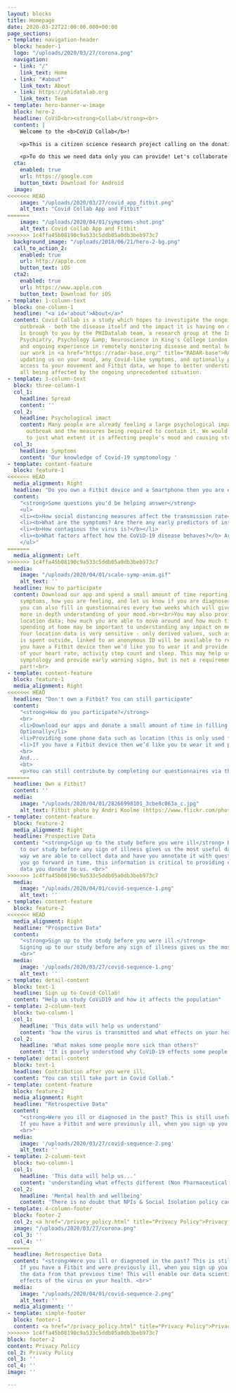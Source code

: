 ```yaml
---
layout: blocks
title: Homepage
date: 2020-03-22T22:00:00.000+00:00
page_sections:
- template: navigation-header
  block: header-1
  logo: "/uploads/2020/03/27/corona.png"
  navigation:
  - link: "/"
    link_text: Home
  - link: "#about"
    link_text: About
  - link: https://phidatalab.org
    link_text: Team
- template: hero-banner-w-image
  block: hero-2
  headline: CoViD<br><strong>Collab</strong><br>
  content: |
    Welcome to the <b>CoViD Collab</b>!

    <p>This is a citizen science research project calling on the donation of data from you to help in the fight against CoViD-19 and learn more about how the outbreak affects people's mental health.</p>

    <p>To do this we need data only you can provide! Let's collaborate to beat the Coronavirus!</p>
  cta:
    enabled: true
    url: https://google.com
    button_text: Download for Android
  image:
<<<<<<< HEAD
    image: "/uploads/2020/03/27/covid_app_fitbit.png"
    alt_text: "Covid Collab App and Fitbit"
=======
    image: "/uploads/2020/04/01/symptoms-shot.png"
    alt_text: Covid Collab App and Fitbit
>>>>>>> 1c4ffa45b08190c9a533c5ddb05a0db3beb973c7
  background_image: "/uploads/2018/06/21/hero-2-bg.png"
  call_to_action_2:
    enabled: true
    url: http://apple.com
    button_text: iOS
  cta2:
    enabled: true
    url: https://www.apple.com
    button_text: Download for iOS
- template: 1-column-text
  block: one-column-1
  headline: "<a id='about'>About</a>"
  content: Covid Collab is a study which hopes to investigate the ongoing coronavirus
    outbreak - both the disease itself and the impact it is having on our lives. It
    is brough to you by the PHIDatalab team, a research group at the Institute of
    Psychiatry, Psychology &amp; Neuroscience in King's College London. We have previous
    and ongoing experience in remotely monitoring disease and mental health through
    our work in <a href="https://radar-base.org/" title="RADAR-base">RADAR-base</a>.<br><br>By
    updating us on your mood, any Covid-like symptoms, and optionally providing us
    access to your movement and Fitbit data, we hope to better understand how we are
    all being affected by the ongoing unprecedented situation.
- template: 3-column-text
  block: three-column-1
  col_1:
    headline: Spread
    content: ''
  col_2:
    headline: Psychological imact
    content: Many people are already feeling a large psychological impact from the
      outbreak and the measures being required to contain it. We would like to understand
      to just what extent it is affecting people's mood and causing stress.
  col_3:
    headline: Symptoms
    content: 'Our knowledge of Covid-19 symptomology '
- template: content-feature
  block: feature-1
<<<<<<< HEAD
  media_alignment: Right
  headline: "Do you own a Fitbit device and a Smartphone then you are eligible to participate!"
  content:
    "<strong>Some questions you'd be helping answer</strong>
    <ul>
    <li><b>How social distancing measures affect the transmission rate</b> (inside families and the general population) of the virus in normal the population?</li>
    <li><b>What are the symptoms? Are there any early predictors of infection</b> (e.g. heart rate, activity, respiration, sleep, loss of sense of smell)? And how reliable are these?</li>
    <li><b>How contagious the virus is?</b></li>
    <li><b>What factors affect how the CoViD-19 disease behaves?</b> Are there any behavioural (e.g. fatigue) or physiological factors that determine progression or mild/moderate/severe outcomes?</li>
    </ul>"
=======
  media_alignment: Left
>>>>>>> 1c4ffa45b08190c9a533c5ddb05a0db3beb973c7
  media:
    image: "/uploads/2020/04/01/scale-symp-anim.gif"
    alt_text: ''
  headline: How to participate
  content: Download our app and spend a small amount of time reporting your current
    symptoms, how you are feeling, and let us know if you are diagnosed.<br><br>Optionally,
    you can also fill in questionnaires every two weeks which will give us a much
    more in-depth understanding of your mood.<br><br>You may also provide us with
    location data; how much you are able to move around and how much time you are
    spending at home may be important to understanding any impact on mental health.
    Your location data is very sensitive - only derived values, such as how much time
    is spent outside, linked to an anonymous ID will be available to researchers.<br><br>If
    you have a Fitbit device then we’d like you to wear it and provide us with a feed
    of your heart rate, activity step count and sleep. This may help us understand
    symptology and provide early warning signs, but is not a requirement for taking
    part!<br>
- template: content-feature
  block: feature-1
  media_alignment: Right
<<<<<<< HEAD
  headline: "Don't own a Fitbit? You can still participate"
  content:
    "<strong>How do you participate?</strong>
    <br>
    <li>Download our apps and donate a small amount of time in filling questionnaires
    Optionally</li>
    <li>Providing some phone data such as location (this is only used for our scientific work see our privacy policy and data use?</li>
    <li>If you have a Fitbit device then we’d like you to wear it and provide us with a feed of your heart rate, activity step count and sleep.</li>
    <br>
    And...
    <bt>
    <p>You can still contribute by completing our questionnaires via the App or help us share this online (twitter: @covid_collab, #covid_collab). It is essential we are able to collect this data as early as possible before large numbers of people people get infected by the virus.</pr>"
=======
  headline: Own a Fitbit?
  content: ''
  media:
    image: "/uploads/2020/04/01/28266998101_3cbe8c063a_c.jpg"
    alt_text: Fitbit photo by Andri Koolme (https://www.flickr.com/photos/andrikoolme/)
- template: content-feature
  block: feature-2
  media_alignment: Right
  headline: Prospective Data
  content: "<strong>Sign up to the study before you were ill</strong> By signing up
    to our study before any sign of illness gives us the most useful data. In this
    way we are able to collect data and have you annotate it with questionnaires as
    you go forward in time, this information is critical to providing context to the
    data you donate to us. <br>"
>>>>>>> 1c4ffa45b08190c9a533c5ddb05a0db3beb973c7
  media:
    image: "/uploads/2020/04/01/covid-sequence-1.png"
    alt_text: ''
- template: content-feature
  block: feature-2
<<<<<<< HEAD
  media_alignment: Right
  headline: "Prospective Data"
  content:
    "<strong>Sign up to the study before you were ill.</strong>
    Signing up to our study before any sign of illness gives us the most useful data. In this way we are able to collect data and have you annotate it with questionnaires at baseline, during illness and during convalescence. This detailed contextual information provides us with a critical window into CoViD19 that we simply cannot collect any other way.
    <br>"
  media:
    image: '/uploads/2020/03/27/covid-sequence-1.png'
    alt_text: ''
- template: detail-content
  block: text-1
  headline: Sign up to Covid Collab!
  content: "Help us study CoViD19 and how it affects the population"
- template: 2-column-text
  block: two-column-1
  col_1:
    headline: 'This data will help us understand'
    content: 'how the virus is transmitted and what effects on your health this might include? By having data from your Fitbit we are interested to understand if there are early signals (e.g. such as Heart Rate) which may provide early signs of infection'
  col_2:
    headline: 'What makes some people more sick than others?'
    content: 'It is poorly understood why CoViD-19 effects some people more severely. We hope this data will help us better understand duration of infection, severity and what factors influence this.'
- template: detail-content
  block: text-1
  headline: Contribution after you were ill.
  content: "You can still take part in Covid Collab."
- template: content-feature
  block: feature-2
  media_alignment: Right￼
  headline: "Retrospective Data"
  content:
    "<strong>Were you ill or diagnosed in the past? This is still useful!</strong>
    If you have a Fitbit and were previously ill, when you sign up you can still donate the data from that previous time! This will enable our data scientists to study effects of the virus on your health.
    <br>"
  media:
    image: '/uploads/2020/03/27/covid-sequence-2.png'
    alt_text: ''
- template: 2-column-text
  block: two-column-1
  col_1:
    headline: 'This data will help us...'
    content: 'understanding what effects different (Non Pharmaceutical Interventions (NPIs) e.g. Social Distancing) have on the spread of the virus'
  col_2:
    headline: 'Mental health and wellbeing'
    content: 'There is no doubt that NPIs & Social Isolation policy cause significant stress. We want to be better understand this and how they could be better implemented'
- template: 4-column-footer
  block: footer-2
  col_2: <a href="/privacy_policy.html" title="Privacy Policy">Privacy Policy</a>
  image: "/uploads/2020/03/27/corona.png"
  col_3: ''
  col_4: ''
=======
  headline: Retrospective Data
  content: "<strong>Were you ill or diagnosed in the past? This is still useful!</strong>
    If you have a Fitbit and were previously ill, when you sign up you can still donate
    the data from that previous time! This will enable our data scientists to study
    effects of the virus on your health. <br>"
  media:
    image: "/uploads/2020/04/01/covid-sequence-2.png"
    alt_text: ''
  media_alignment: ''
- template: simple-footer
  block: footer-1
  content: <a href="/privacy_policy.html" title="Privacy Policy">Privacy Policy</a>
>>>>>>> 1c4ffa45b08190c9a533c5ddb05a0db3beb973c7
block: footer-2
content: Privacy Policy
col_2: Privacy Policy
col_3: ''
col_4: ''
image: ''

---
```

